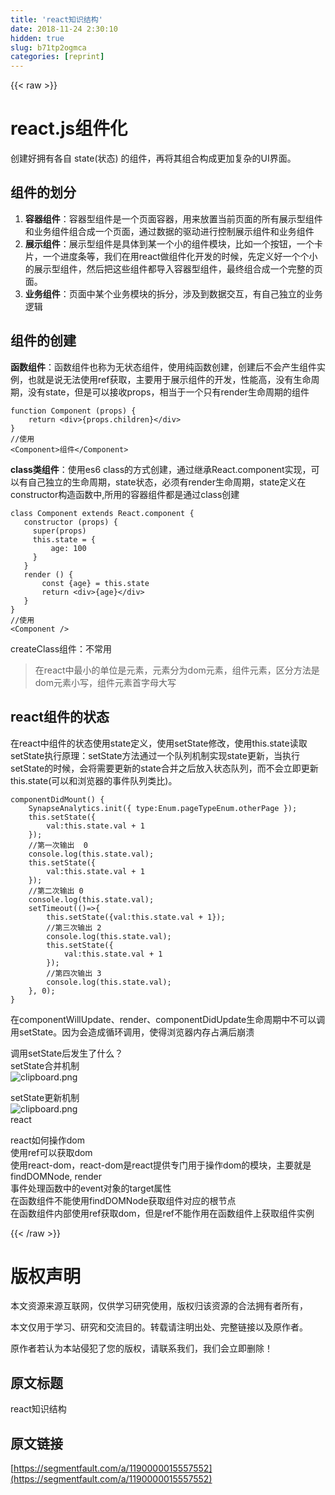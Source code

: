 ```yaml
---
title: 'react知识结构' 
date: 2018-11-24 2:30:10
hidden: true
slug: b71tp2ogmca
categories: [reprint]
---
```


{{< raw >}}
<h1 id="articleHeader0">react.js&#x7EC4;&#x4EF6;&#x5316;</h1><p>&#x521B;&#x5EFA;&#x597D;&#x62E5;&#x6709;&#x5404;&#x81EA; state(&#x72B6;&#x6001;) &#x7684;&#x7EC4;&#x4EF6;&#xFF0C;&#x518D;&#x5C06;&#x5176;&#x7EC4;&#x5408;&#x6784;&#x6210;&#x66F4;&#x52A0;&#x590D;&#x6742;&#x7684;UI&#x754C;&#x9762;&#x3002;</p><h2 id="articleHeader1">&#x7EC4;&#x4EF6;&#x7684;&#x5212;&#x5206;</h2><ol><li><strong>&#x5BB9;&#x5668;&#x7EC4;&#x4EF6;</strong>&#xFF1A;&#x5BB9;&#x5668;&#x578B;&#x7EC4;&#x4EF6;&#x662F;&#x4E00;&#x4E2A;&#x9875;&#x9762;&#x5BB9;&#x5668;&#xFF0C;&#x7528;&#x6765;&#x653E;&#x7F6E;&#x5F53;&#x524D;&#x9875;&#x9762;&#x7684;&#x6240;&#x6709;&#x5C55;&#x793A;&#x578B;&#x7EC4;&#x4EF6;&#x548C;&#x4E1A;&#x52A1;&#x7EC4;&#x4EF6;&#x7EC4;&#x5408;&#x6210;&#x4E00;&#x4E2A;&#x9875;&#x9762;&#xFF0C;&#x901A;&#x8FC7;&#x6570;&#x636E;&#x7684;&#x9A71;&#x52A8;&#x8FDB;&#x884C;&#x63A7;&#x5236;&#x5C55;&#x793A;&#x7EC4;&#x4EF6;&#x548C;&#x4E1A;&#x52A1;&#x7EC4;&#x4EF6;</li><li><strong>&#x5C55;&#x793A;&#x7EC4;&#x4EF6;</strong>&#xFF1A;&#x5C55;&#x793A;&#x578B;&#x7EC4;&#x4EF6;&#x662F;&#x5177;&#x4F53;&#x5230;&#x67D0;&#x4E00;&#x4E2A;&#x5C0F;&#x7684;&#x7EC4;&#x4EF6;&#x6A21;&#x5757;&#xFF0C;&#x6BD4;&#x5982;&#x4E00;&#x4E2A;&#x6309;&#x94AE;&#xFF0C;&#x4E00;&#x4E2A;&#x5361;&#x7247;&#xFF0C;&#x4E00;&#x4E2A;&#x8FDB;&#x5EA6;&#x6761;&#x7B49;&#xFF0C;&#x6211;&#x4EEC;&#x5728;&#x7528;react&#x505A;&#x7EC4;&#x4EF6;&#x5316;&#x5F00;&#x53D1;&#x7684;&#x65F6;&#x5019;&#xFF0C;&#x5148;&#x5B9A;&#x4E49;&#x597D;&#x4E00;&#x4E2A;&#x4E2A;&#x5C0F;&#x7684;&#x5C55;&#x793A;&#x578B;&#x7EC4;&#x4EF6;&#xFF0C;&#x7136;&#x540E;&#x628A;&#x8FD9;&#x4E9B;&#x7EC4;&#x4EF6;&#x90FD;&#x5BFC;&#x5165;&#x5BB9;&#x5668;&#x578B;&#x7EC4;&#x4EF6;&#xFF0C;&#x6700;&#x7EC8;&#x7EC4;&#x5408;&#x6210;&#x4E00;&#x4E2A;&#x5B8C;&#x6574;&#x7684;&#x9875;&#x9762;&#x3002;</li><li><strong>&#x4E1A;&#x52A1;&#x7EC4;&#x4EF6;</strong>&#xFF1A;&#x9875;&#x9762;&#x4E2D;&#x67D0;&#x4E2A;&#x4E1A;&#x52A1;&#x6A21;&#x5757;&#x7684;&#x62C6;&#x5206;&#xFF0C;&#x6D89;&#x53CA;&#x5230;&#x6570;&#x636E;&#x4EA4;&#x4E92;&#xFF0C;&#x6709;&#x81EA;&#x5DF1;&#x72EC;&#x7ACB;&#x7684;&#x4E1A;&#x52A1;&#x903B;&#x8F91;</li></ol><h2 id="articleHeader2">&#x7EC4;&#x4EF6;&#x7684;&#x521B;&#x5EFA;</h2><p><strong>&#x51FD;&#x6570;&#x7EC4;&#x4EF6;</strong>&#xFF1A;&#x51FD;&#x6570;&#x7EC4;&#x4EF6;&#x4E5F;&#x79F0;&#x4E3A;&#x65E0;&#x72B6;&#x6001;&#x7EC4;&#x4EF6;&#xFF0C;&#x4F7F;&#x7528;&#x7EAF;&#x51FD;&#x6570;&#x521B;&#x5EFA;&#xFF0C;&#x521B;&#x5EFA;&#x540E;&#x4E0D;&#x4F1A;&#x4EA7;&#x751F;&#x7EC4;&#x4EF6;&#x5B9E;&#x4F8B;&#xFF0C;&#x4E5F;&#x5C31;&#x662F;&#x8BF4;&#x65E0;&#x6CD5;&#x4F7F;&#x7528;ref&#x83B7;&#x53D6;&#xFF0C;&#x4E3B;&#x8981;&#x7528;&#x4E8E;&#x5C55;&#x793A;&#x7EC4;&#x4EF6;&#x7684;&#x5F00;&#x53D1;&#xFF0C;&#x6027;&#x80FD;&#x9AD8;&#xFF0C;&#x6CA1;&#x6709;&#x751F;&#x547D;&#x5468;&#x671F;&#xFF0C;&#x6CA1;&#x6709;state&#xFF0C;&#x4F46;&#x662F;&#x53EF;&#x4EE5;&#x63A5;&#x6536;props&#xFF0C;&#x76F8;&#x5F53;&#x4E8E;&#x4E00;&#x4E2A;&#x53EA;&#x6709;render&#x751F;&#x547D;&#x5468;&#x671F;&#x7684;&#x7EC4;&#x4EF6;</p><div class="widget-codetool" style="display:none"><div class="widget-codetool--inner"><span class="selectCode code-tool" data-toggle="tooltip" data-placement="top" title="" data-original-title="&#x5168;&#x9009;"></span> <span type="button" class="copyCode code-tool" data-toggle="tooltip" data-placement="top" data-clipboard-text="function Component (props) {
    return &lt;div&gt;{props.children}&lt;/div&gt;
}
//&#x4F7F;&#x7528;
&lt;Component&gt;&#x7EC4;&#x4EF6;&lt;/Component&gt;
" title="" data-original-title="&#x590D;&#x5236;"></span> <span type="button" class="saveToNote code-tool" data-toggle="tooltip" data-placement="top" title="" data-original-title="&#x653E;&#x8FDB;&#x7B14;&#x8BB0;"></span></div></div><pre class="hljs actionscript"><code><span class="hljs-function"><span class="hljs-keyword">function</span> <span class="hljs-title">Component</span> <span class="hljs-params">(props)</span> </span>{
    <span class="hljs-keyword">return</span> &lt;div&gt;{props.children}&lt;/div&gt;
}
<span class="hljs-comment">//&#x4F7F;&#x7528;</span>
&lt;Component&gt;&#x7EC4;&#x4EF6;&lt;/Component&gt;
</code></pre><p><strong>class&#x7C7B;&#x7EC4;&#x4EF6;</strong>&#xFF1A;&#x4F7F;&#x7528;es6 class&#x7684;&#x65B9;&#x5F0F;&#x521B;&#x5EFA;&#xFF0C;&#x901A;&#x8FC7;&#x7EE7;&#x627F;React.component&#x5B9E;&#x73B0;&#xFF0C;&#x53EF;&#x4EE5;&#x6709;&#x81EA;&#x5DF1;&#x72EC;&#x7ACB;&#x7684;&#x751F;&#x547D;&#x5468;&#x671F;&#xFF0C;state&#x72B6;&#x6001;&#xFF0C;&#x5FC5;&#x987B;&#x6709;render&#x751F;&#x547D;&#x5468;&#x671F;&#xFF0C;state&#x5B9A;&#x4E49;&#x5728;constructor&#x6784;&#x9020;&#x51FD;&#x6570;&#x4E2D;,&#x6240;&#x7528;&#x7684;&#x5BB9;&#x5668;&#x7EC4;&#x4EF6;&#x90FD;&#x662F;&#x901A;&#x8FC7;class&#x521B;&#x5EFA;</p><div class="widget-codetool" style="display:none"><div class="widget-codetool--inner"><span class="selectCode code-tool" data-toggle="tooltip" data-placement="top" title="" data-original-title="&#x5168;&#x9009;"></span> <span type="button" class="copyCode code-tool" data-toggle="tooltip" data-placement="top" data-clipboard-text="class Component extends React.component {
   constructor (props) {
     super(props)
     this.state = {
         age: 100
     }
   }
   render () {
       const {age} = this.state
       return &lt;div&gt;{age}&lt;/div&gt;
   }
}
//&#x4F7F;&#x7528;
&lt;Component /&gt;
" title="" data-original-title="&#x590D;&#x5236;"></span> <span type="button" class="saveToNote code-tool" data-toggle="tooltip" data-placement="top" title="" data-original-title="&#x653E;&#x8FDB;&#x7B14;&#x8BB0;"></span></div></div><pre class="hljs scala"><code><span class="hljs-class"><span class="hljs-keyword">class</span> <span class="hljs-title">Component</span> <span class="hljs-keyword">extends</span> <span class="hljs-title">React</span>.<span class="hljs-title">component</span> </span>{
   constructor (props) {
     <span class="hljs-keyword">super</span>(props)
     <span class="hljs-keyword">this</span>.state = {
         age: <span class="hljs-number">100</span>
     }
   }
   render () {
       const {age} = <span class="hljs-keyword">this</span>.state
       <span class="hljs-keyword">return</span> &lt;div&gt;{age}&lt;/div&gt;
   }
}
<span class="hljs-comment">//&#x4F7F;&#x7528;</span>
&lt;<span class="hljs-type">Component</span> /&gt;
</code></pre><p>createClass&#x7EC4;&#x4EF6;&#xFF1A;&#x4E0D;&#x5E38;&#x7528;</p><blockquote>&#x5728;react&#x4E2D;&#x6700;&#x5C0F;&#x7684;&#x5355;&#x4F4D;&#x662F;&#x5143;&#x7D20;&#xFF0C;&#x5143;&#x7D20;&#x5206;&#x4E3A;dom&#x5143;&#x7D20;&#xFF0C;&#x7EC4;&#x4EF6;&#x5143;&#x7D20;&#xFF0C;&#x533A;&#x5206;&#x65B9;&#x6CD5;&#x662F;dom&#x5143;&#x7D20;&#x5C0F;&#x5199;&#xFF0C;&#x7EC4;&#x4EF6;&#x5143;&#x7D20;&#x9996;&#x5B57;&#x6BCD;&#x5927;&#x5199;</blockquote><h2 id="articleHeader3">react&#x7EC4;&#x4EF6;&#x7684;&#x72B6;&#x6001;</h2><p>&#x5728;react&#x4E2D;&#x7EC4;&#x4EF6;&#x7684;&#x72B6;&#x6001;&#x4F7F;&#x7528;state&#x5B9A;&#x4E49;&#xFF0C;&#x4F7F;&#x7528;setState&#x4FEE;&#x6539;&#xFF0C;&#x4F7F;&#x7528;this.state&#x8BFB;&#x53D6;<br>setState&#x6267;&#x884C;&#x539F;&#x7406;&#xFF1A;setState&#x65B9;&#x6CD5;&#x901A;&#x8FC7;&#x4E00;&#x4E2A;&#x961F;&#x5217;&#x673A;&#x5236;&#x5B9E;&#x73B0;state&#x66F4;&#x65B0;&#xFF0C;&#x5F53;&#x6267;&#x884C;setState&#x7684;&#x65F6;&#x5019;&#xFF0C;&#x4F1A;&#x5C06;&#x9700;&#x8981;&#x66F4;&#x65B0;&#x7684;state&#x5408;&#x5E76;&#x4E4B;&#x540E;&#x653E;&#x5165;&#x72B6;&#x6001;&#x961F;&#x5217;&#xFF0C;&#x800C;&#x4E0D;&#x4F1A;&#x7ACB;&#x5373;&#x66F4;&#x65B0;this.state(&#x53EF;&#x4EE5;&#x548C;&#x6D4F;&#x89C8;&#x5668;&#x7684;&#x4E8B;&#x4EF6;&#x961F;&#x5217;&#x7C7B;&#x6BD4;)&#x3002;</p><div class="widget-codetool" style="display:none"><div class="widget-codetool--inner"><span class="selectCode code-tool" data-toggle="tooltip" data-placement="top" title="" data-original-title="&#x5168;&#x9009;"></span> <span type="button" class="copyCode code-tool" data-toggle="tooltip" data-placement="top" data-clipboard-text="componentDidMount() {
    SynapseAnalytics.init({ type:Enum.pageTypeEnum.otherPage });
    this.setState({
        val:this.state.val + 1
    });
    //&#x7B2C;&#x4E00;&#x6B21;&#x8F93;&#x51FA;  0
    console.log(this.state.val);
    this.setState({
        val:this.state.val + 1
    });
    //&#x7B2C;&#x4E8C;&#x6B21;&#x8F93;&#x51FA; 0
    console.log(this.state.val);
    setTimeout(()=&gt;{
        this.setState({val:this.state.val + 1});
        //&#x7B2C;&#x4E09;&#x6B21;&#x8F93;&#x51FA; 2
        console.log(this.state.val);
        this.setState({
            val:this.state.val + 1
        });
        //&#x7B2C;&#x56DB;&#x6B21;&#x8F93;&#x51FA; 3
        console.log(this.state.val);
    }, 0);
} 
" title="" data-original-title="&#x590D;&#x5236;"></span> <span type="button" class="saveToNote code-tool" data-toggle="tooltip" data-placement="top" title="" data-original-title="&#x653E;&#x8FDB;&#x7B14;&#x8BB0;"></span></div></div><pre class="hljs pf"><code>componentDidMount() {
    SynapseAnalytics.init({ type:Enum.pageTypeEnum.otherPage });
    this.<span class="hljs-built_in">set</span>State({
        val:this.<span class="hljs-keyword">state</span>.val + <span class="hljs-number">1</span>
    });
    //&#x7B2C;&#x4E00;&#x6B21;&#x8F93;&#x51FA;  <span class="hljs-number">0</span>
    console.<span class="hljs-keyword">log</span>(this.<span class="hljs-keyword">state</span>.val);
    this.<span class="hljs-built_in">set</span>State({
        val:this.<span class="hljs-keyword">state</span>.val + <span class="hljs-number">1</span>
    });
    //&#x7B2C;&#x4E8C;&#x6B21;&#x8F93;&#x51FA; <span class="hljs-number">0</span>
    console.<span class="hljs-keyword">log</span>(this.<span class="hljs-keyword">state</span>.val);
    <span class="hljs-built_in">set</span>Timeout(()=&gt;{
        this.<span class="hljs-built_in">set</span>State({val:this.<span class="hljs-keyword">state</span>.val + <span class="hljs-number">1</span>});
        //&#x7B2C;&#x4E09;&#x6B21;&#x8F93;&#x51FA; <span class="hljs-number">2</span>
        console.<span class="hljs-keyword">log</span>(this.<span class="hljs-keyword">state</span>.val);
        this.<span class="hljs-built_in">set</span>State({
            val:this.<span class="hljs-keyword">state</span>.val + <span class="hljs-number">1</span>
        });
        //&#x7B2C;&#x56DB;&#x6B21;&#x8F93;&#x51FA; <span class="hljs-number">3</span>
        console.<span class="hljs-keyword">log</span>(this.<span class="hljs-keyword">state</span>.val);
    }, <span class="hljs-number">0</span>);
} 
</code></pre><p>&#x5728;componentWillUpdate&#x3001;render&#x3001;componentDidUpdate&#x751F;&#x547D;&#x5468;&#x671F;&#x4E2D;&#x4E0D;&#x53EF;&#x4EE5;&#x8C03;&#x7528;setState&#x3002;&#x56E0;&#x4E3A;&#x4F1A;&#x9020;&#x6210;&#x5FAA;&#x73AF;&#x8C03;&#x7528;&#xFF0C;&#x4F7F;&#x5F97;&#x6D4F;&#x89C8;&#x5668;&#x5185;&#x5B58;&#x5360;&#x6EE1;&#x540E;&#x5D29;&#x6E83;</p><p>&#x8C03;&#x7528;setState&#x540E;&#x53D1;&#x751F;&#x4E86;&#x4EC0;&#x4E48;&#xFF1F;<br>setState&#x5408;&#x5E76;&#x673A;&#x5236;<br><span class="img-wrap"><img data-src="/img/bVbdrnH?w=754&amp;h=557" src="https://static.alili.tech/img/bVbdrnH?w=754&amp;h=557" alt="clipboard.png" title="clipboard.png" style="cursor:pointer;display:inline"></span></p><p>setState&#x66F4;&#x65B0;&#x673A;&#x5236;<br><span class="img-wrap"><img data-src="/img/bVbdrnC?w=658&amp;h=800" src="https://static.alili.tech/img/bVbdrnC?w=658&amp;h=800" alt="clipboard.png" title="clipboard.png" style="cursor:pointer;display:inline"></span><br>react</p><p>react&#x5982;&#x4F55;&#x64CD;&#x4F5C;dom<br>&#x4F7F;&#x7528;ref&#x53EF;&#x4EE5;&#x83B7;&#x53D6;dom<br>&#x4F7F;&#x7528;react-dom&#xFF0C;react-dom&#x662F;react&#x63D0;&#x4F9B;&#x4E13;&#x95E8;&#x7528;&#x4E8E;&#x64CD;&#x4F5C;dom&#x7684;&#x6A21;&#x5757;&#xFF0C;&#x4E3B;&#x8981;&#x5C31;&#x662F;findDOMNode, render<br>&#x4E8B;&#x4EF6;&#x5904;&#x7406;&#x51FD;&#x6570;&#x4E2D;&#x7684;event&#x5BF9;&#x8C61;&#x7684;target&#x5C5E;&#x6027;<br>&#x5728;&#x51FD;&#x6570;&#x7EC4;&#x4EF6;&#x4E0D;&#x80FD;&#x4F7F;&#x7528;findDOMNode&#x83B7;&#x53D6;&#x7EC4;&#x4EF6;&#x5BF9;&#x5E94;&#x7684;&#x6839;&#x8282;&#x70B9;<br>&#x5728;&#x51FD;&#x6570;&#x7EC4;&#x4EF6;&#x5185;&#x90E8;&#x4F7F;&#x7528;ref&#x83B7;&#x53D6;dom&#xFF0C;&#x4F46;&#x662F;ref&#x4E0D;&#x80FD;&#x4F5C;&#x7528;&#x5728;&#x51FD;&#x6570;&#x7EC4;&#x4EF6;&#x4E0A;&#x83B7;&#x53D6;&#x7EC4;&#x4EF6;&#x5B9E;&#x4F8B;</p>
{{< /raw >}}

# 版权声明
本文资源来源互联网，仅供学习研究使用，版权归该资源的合法拥有者所有，

本文仅用于学习、研究和交流目的。转载请注明出处、完整链接以及原作者。

原作者若认为本站侵犯了您的版权，请联系我们，我们会立即删除！

## 原文标题
react知识结构

## 原文链接
[https://segmentfault.com/a/1190000015557552](https://segmentfault.com/a/1190000015557552)

